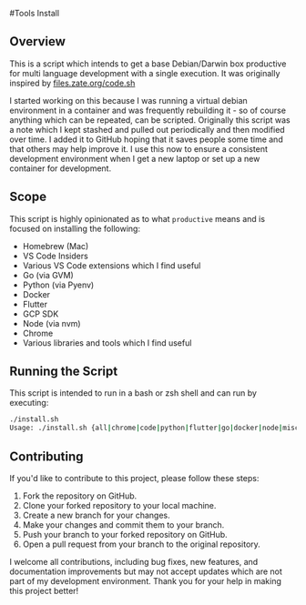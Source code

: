 #Tools Install

## Overview

This is a script which intends to get a base Debian/Darwin box productive for multi language development with a single execution. It was originally inspired by [files.zate.org/code.sh](files.zate.org/code.sh)

I started working on this because I was running a virtual debian environment in a container and was frequently rebuilding it - so of course anything which can be repeated, can be scripted. Originally this script was a note which I kept stashed and pulled out periodically and then modified over time. I added it to GitHub hoping that it saves people some time and that others may help improve it. I use this now to ensure a consistent development environment when I get a new laptop or set up a new container for development.

## Scope
This script is highly opinionated as to what `productive` means and is focused on installing the following:

- Homebrew (Mac)
- VS Code Insiders
- Various VS Code extensions which I find useful
- Go (via GVM)
- Python (via Pyenv)
- Docker
- Flutter
- GCP SDK
- Node (via nvm)
- Chrome
- Various libraries and tools which I find useful

## Running the Script

This script is intended to run in a bash or zsh shell and can run by executing:

```bash
./install.sh
Usage: ./install.sh {all|chrome|code|python|flutter|go|docker|node|misc_mac_tools}...

```

## Contributing

If you'd like to contribute to this project, please follow these steps:

1. Fork the repository on GitHub.
2. Clone your forked repository to your local machine.
3. Create a new branch for your changes.
4. Make your changes and commit them to your branch.
5. Push your branch to your forked repository on GitHub.
6. Open a pull request from your branch to the original repository.

I welcome all contributions, including bug fixes, new features, and documentation improvements but may not accept updates which are not part of my development environment. Thank you for your help in making this project better!